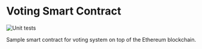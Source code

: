 Voting Smart Contract
=====================

![Unit tests](https://github.com/flowfree/voting-smart-contract/actions/workflows/main.yml/badge.svg)

Sample smart contract for voting system on top of the Ethereum blockchain.

